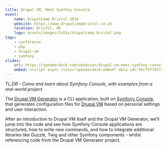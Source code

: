 ```yaml
---
title: Drupal VM, Meet Symfony Console
event:
    name: DrupalCamp Bristol 2016
    website: https://www.drupalcampbristol.co.uk
    location: Bristol, UK
    logo: assets/images/talks/drupalcamp-bristol.png
tags:
    - conference
    - php
    - drupal-vm
    - symfony
slides:
    url: https://speakerdeck.com/opdavies/drupal-vm-meet-symfony-console
    embed: <script async class="speakerdeck-embed" data-id="56c79770f73f4e47a542a30243437c49" data-ratio="1.37081659973226" src="//speakerdeck.com/assets/embed.js"></script>
---
```

_TL;DR - Come and learn about Symfony Console, with examples from a real-world project._

The [Drupal VM Generator][2] is a CLI application, built on [Symfony Console][0], that generates configuration files for [Drupal VM][1] based on personal settings and user interaction.

After an introduction to Drupal VM itself and the Drupal VM Generator, we’ll jump into the code and see how Symfony Console applications are structured, how to write new commands, and how to integrate additional libraries like Guzzle, Twig and other Symfony components - whilst referencing code from the Drupal VM Generator project.

[0]: http://symfony.com/doc/current/components/console/introduction.html
[1]: https://www.drupalvm.com
[2]: https://www.drupalvmgenerator.com
